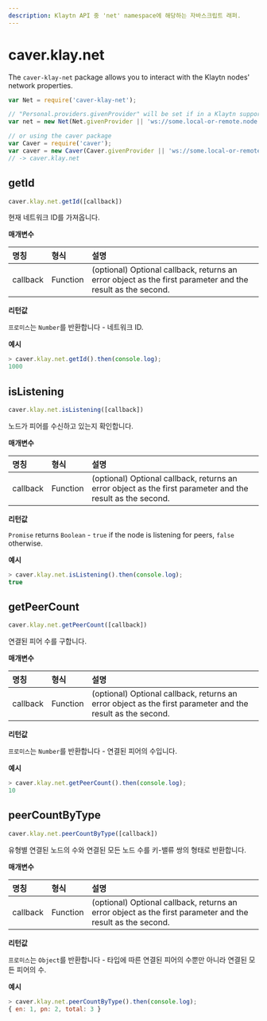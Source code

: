 ```yaml
---
description: Klaytn API 중 'net' namespace에 해당하는 자바스크립트 래퍼.
---
```


# caver.klay.net

The `caver-klay-net` package allows you to interact with the Klaytn nodes' network properties.

```javascript
var Net = require('caver-klay-net');

// "Personal.providers.givenProvider" will be set if in a Klaytn supported browser.
var net = new Net(Net.givenProvider || 'ws://some.local-or-remote.node:8552');

// or using the caver package
var Caver = require('caver');
var caver = new Caver(Caver.givenProvider || 'ws://some.local-or-remote.node:8552');
// -> caver.klay.net
```

## getId <a id="getid"></a>

```javascript
caver.klay.net.getId([callback])
```

현재 네트워크 ID를 가져옵니다.

**매개변수**

| 명칭       | 형식       | 설명                                                                                                             |
|:-------- |:-------- |:-------------------------------------------------------------------------------------------------------------- |
| callback | Function | \(optional\) Optional callback, returns an error object as the first parameter and the result as the second. |

**리턴값**

`프로미스`는 `Number`를 반환합니다 - 네트워크 ID.

**예시**

```javascript
> caver.klay.net.getId().then(console.log);
1000
```

## isListening <a id="islistening"></a>

```javascript
caver.klay.net.isListening([callback])
```

노드가 피어를 수신하고 있는지 확인합니다.

**매개변수**

| 명칭       | 형식       | 설명                                                                                                             |
|:-------- |:-------- |:-------------------------------------------------------------------------------------------------------------- |
| callback | Function | \(optional\) Optional callback, returns an error object as the first parameter and the result as the second. |

**리턴값**

`Promise` returns `Boolean` - `true` if the node is listening for peers, `false` otherwise.

**예시**

```javascript
> caver.klay.net.isListening().then(console.log);
true
```

## getPeerCount <a id="getpeercount"></a>

```javascript
caver.klay.net.getPeerCount([callback])
```

연결된 피어 수를 구합니다.

**매개변수**

| 명칭       | 형식       | 설명                                                                                                             |
|:-------- |:-------- |:-------------------------------------------------------------------------------------------------------------- |
| callback | Function | \(optional\) Optional callback, returns an error object as the first parameter and the result as the second. |

**리턴값**

`프로미스`는 `Number`를 반환합니다 - 연결된 피어의 수입니다.

**예시**

```javascript
> caver.klay.net.getPeerCount().then(console.log);
10
```

## peerCountByType <a id="peercountbytype"></a>

```javascript
caver.klay.net.peerCountByType([callback])
```

유형별 연결된 노드의 수와 연결된 모든 노드 수를 키-밸류 쌍의 형태로 반환합니다.

**매개변수**

| 명칭       | 형식       | 설명                                                                                                             |
|:-------- |:-------- |:-------------------------------------------------------------------------------------------------------------- |
| callback | Function | \(optional\) Optional callback, returns an error object as the first parameter and the result as the second. |

**리턴값**

`프로미스`는 `Object`를 반환합니다 - 타입에 따른 연결된 피어의 수뿐만 아니라 연결된 모든 피어의 수.

**예시**

```javascript
> caver.klay.net.peerCountByType().then(console.log);
{ en: 1, pn: 2, total: 3 }
```

